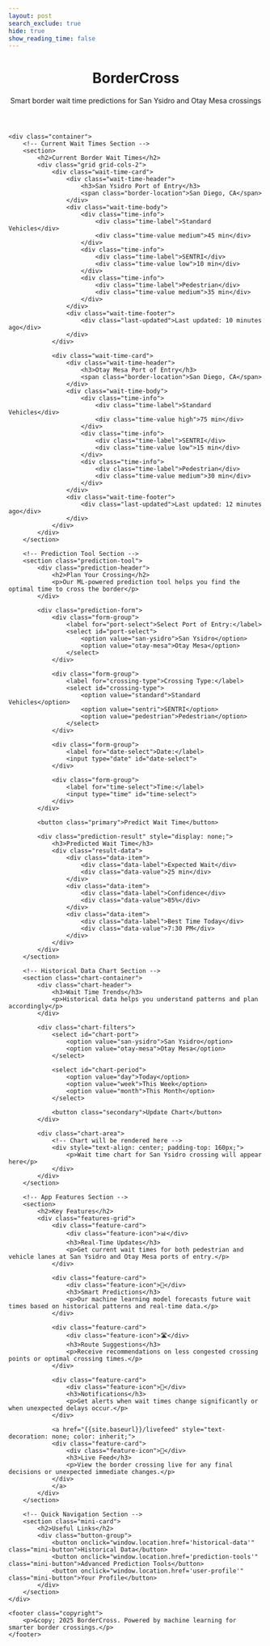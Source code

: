 ```yaml
---
layout: post
search_exclude: true
hide: true
show_reading_time: false 
---
```


<div class="content">
    <header class="heading">
        <h1>BorderCross</h1>
        <p>Smart border wait time predictions for San Ysidro and Otay Mesa crossings</p>
    </header>

    <div class="container">
        <!-- Current Wait Times Section -->
        <section>
            <h2>Current Border Wait Times</h2>
            <div class="grid grid-cols-2">
                <div class="wait-time-card">
                    <div class="wait-time-header">
                        <h3>San Ysidro Port of Entry</h3>
                        <span class="border-location">San Diego, CA</span>
                    </div>
                    <div class="wait-time-body">
                        <div class="time-info">
                            <div class="time-label">Standard Vehicles</div>
                            <div class="time-value medium">45 min</div>
                        </div>
                        <div class="time-info">
                            <div class="time-label">SENTRI</div>
                            <div class="time-value low">10 min</div>
                        </div>
                        <div class="time-info">
                            <div class="time-label">Pedestrian</div>
                            <div class="time-value medium">35 min</div>
                        </div>
                    </div>
                    <div class="wait-time-footer">
                        <div class="last-updated">Last updated: 10 minutes ago</div>
                    </div>
                </div>

                <div class="wait-time-card">
                    <div class="wait-time-header">
                        <h3>Otay Mesa Port of Entry</h3>
                        <span class="border-location">San Diego, CA</span>
                    </div>
                    <div class="wait-time-body">
                        <div class="time-info">
                            <div class="time-label">Standard Vehicles</div>
                            <div class="time-value high">75 min</div>
                        </div>
                        <div class="time-info">
                            <div class="time-label">SENTRI</div>
                            <div class="time-value low">15 min</div>
                        </div>
                        <div class="time-info">
                            <div class="time-label">Pedestrian</div>
                            <div class="time-value medium">30 min</div>
                        </div>
                    </div>
                    <div class="wait-time-footer">
                        <div class="last-updated">Last updated: 12 minutes ago</div>
                    </div>
                </div>
            </div>
        </section>

        <!-- Prediction Tool Section -->
        <section class="prediction-tool">
            <div class="prediction-header">
                <h2>Plan Your Crossing</h2>
                <p>Our ML-powered prediction tool helps you find the optimal time to cross the border</p>
            </div>
            
            <div class="prediction-form">
                <div class="form-group">
                    <label for="port-select">Select Port of Entry:</label>
                    <select id="port-select">
                        <option value="san-ysidro">San Ysidro</option>
                        <option value="otay-mesa">Otay Mesa</option>
                    </select>
                </div>
                
                <div class="form-group">
                    <label for="crossing-type">Crossing Type:</label>
                    <select id="crossing-type">
                        <option value="standard">Standard Vehicles</option>
                        <option value="sentri">SENTRI</option>
                        <option value="pedestrian">Pedestrian</option>
                    </select>
                </div>
                
                <div class="form-group">
                    <label for="date-select">Date:</label>
                    <input type="date" id="date-select">
                </div>
                
                <div class="form-group">
                    <label for="time-select">Time:</label>
                    <input type="time" id="time-select">
                </div>
            </div>
            
            <button class="primary">Predict Wait Time</button>
            
            <div class="prediction-result" style="display: none;">
                <h3>Predicted Wait Time</h3>
                <div class="result-data">
                    <div class="data-item">
                        <div class="data-label">Expected Wait</div>
                        <div class="data-value">25 min</div>
                    </div>
                    <div class="data-item">
                        <div class="data-label">Confidence</div>
                        <div class="data-value">85%</div>
                    </div>
                    <div class="data-item">
                        <div class="data-label">Best Time Today</div>
                        <div class="data-value">7:30 PM</div>
                    </div>
                </div>
            </div>
        </section>

        <!-- Historical Data Chart Section -->
        <section class="chart-container">
            <div class="chart-header">
                <h3>Wait Time Trends</h3>
                <p>Historical data helps you understand patterns and plan accordingly</p>
            </div>
            
            <div class="chart-filters">
                <select id="chart-port">
                    <option value="san-ysidro">San Ysidro</option>
                    <option value="otay-mesa">Otay Mesa</option>
                </select>
                
                <select id="chart-period">
                    <option value="day">Today</option>
                    <option value="week">This Week</option>
                    <option value="month">This Month</option>
                </select>
                
                <button class="secondary">Update Chart</button>
            </div>
            
            <div class="chart-area">
                <!-- Chart will be rendered here -->
                <div style="text-align: center; padding-top: 160px;">
                    <p>Wait time chart for San Ysidro crossing will appear here</p>
                </div>
            </div>
        </section>

        <!-- App Features Section -->
        <section>
            <h2>Key Features</h2>
            <div class="features-grid">
                <div class="feature-card">
                    <div class="feature-icon">📊</div>
                    <h3>Real-Time Updates</h3>
                    <p>Get current wait times for both pedestrian and vehicle lanes at San Ysidro and Otay Mesa ports of entry.</p>
                </div>
                
                <div class="feature-card">
                    <div class="feature-icon">🔮</div>
                    <h3>Smart Predictions</h3>
                    <p>Our machine learning model forecasts future wait times based on historical patterns and real-time data.</p>
                </div>
                
                <div class="feature-card">
                    <div class="feature-icon">🛣️</div>
                    <h3>Route Suggestions</h3>
                    <p>Receive recommendations on less congested crossing points or optimal crossing times.</p>
                </div>
                
                <div class="feature-card">
                    <div class="feature-icon">🔔</div>
                    <h3>Notifications</h3>
                    <p>Get alerts when wait times change significantly or when unexpected delays occur.</p>
                </div>

                <a href="{{site.baseurl}}/livefeed" style="text-decoration: none; color: inherit;">
                <div class="feature-card">
                    <div class="feature-icon">🎥</div>
                    <h3>Live Feed</h3>
                    <p>View the border crossing live for any final decisions or unexpected immediate changes.</p>
                </div>
                </a>
            </div>
        </section>

        <!-- Quick Navigation Section -->
        <section class="mini-card">
            <h2>Useful Links</h2>
            <div class="button-group">
                <button onclick="window.location.href='historical-data'" class="mini-button">Historical Data</button>
                <button onclick="window.location.href='prediction-tools'" class="mini-button">Advanced Prediction Tools</button>
                <button onclick="window.location.href='user-profile'" class="mini-button">Your Profile</button>
            </div>
        </section>
    </div>

    <footer class="copyright">
        <p>&copy; 2025 BorderCross. Powered by machine learning for smarter border crossings.</p>
    </footer>
</div>

<script>
    // This is where you'd include your JavaScript for the page functionality
    // For example, fetching real wait times, handling form submissions, etc.
    
    document.addEventListener('DOMContentLoaded', function() {
        // Example: Show prediction result when button is clicked
        const predictButton = document.querySelector('.prediction-tool button');
        const resultArea = document.querySelector('.prediction-result');
        
        if (predictButton && resultArea) {
            predictButton.addEventListener('click', function() {
                resultArea.style.display = 'block';
                // In a real app, you'd make an API call here and update the results
            });
        }
    });
</script>